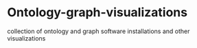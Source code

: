 # Ontology-graph-visualizations
collection of ontology and graph software installations and other visualizations
